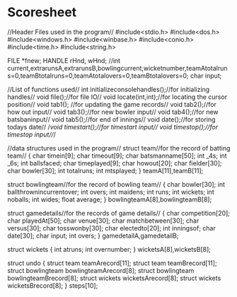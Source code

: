 # Scoresheet
//Header Files used in the program//
#include<stdio.h>
#include<dos.h>
#include<windows.h>
#include<winbase.h>
#include<conio.h>
#include<time.h>
#include<string.h>


FILE *fnew;
HANDLE rHnd, wHnd;
//int current,extrarunsA,extrarunsB,bowlingcurrent,wicketnumber,teamAtotalruns=0,teamBtotalruns=0,teamAtotalovers=0,teamBtotalovers=0;
char input;

//List of functions used//
int initializeconsolehandles();//for initializing handles//
void file();//for file IO//
void locate(int,int);//for locating the cursor position//
void tab1(); //for updating the game records//
void tab2();//for how out input//
void tab3();//for new bowler input//
void tab4();//for new batsbaninput//
void tab5();//for end of innings//
void date();//for storing todays date//
/*void timestart();//for  timestart input//
void timestop();//for timestop input//*/

//data structures used in the program//
struct team//for the record of batting team//
{
    char timein[9];
    char timeout[9];
    char batsmanname[50];
    int _4s;
    int _6s;
    int ballsfaced;
    char timeplayed[9];
    char howout[20];
    char fielder[30];
    char bowler[30];
    int totalruns;
    int mtsplayed;
} teamA[11],teamB[11];

struct bowlingteam//for the record of bowling team//
{
    char bowler[30];
    int ballthrownincurrentover;
    int overs;
    int maidens;
    int runs;
    int wickets;
    int noballs;
    int wides;
    float average;
} bowlingteamA[8],bowlingteamB[8];

struct gamedetails//for the records of game details//
{
    char competition[20];
    char playedAt[50];
    char venue[30];
    char matchbetween[30];
    char versus[30];
    char tosswonby[30];
    char electedto[20];
    int inningsof;
    char date[30];
    char input;
    int overs;
} gamedetailA,gamedetailB;

struct wickets
{
    int atruns;
    int overnumber;
} wicketsA[8],wicketsB[8];


struct undo
{
    struct team teamArecord[11];
    struct team teamBrecord[11];
    struct bowlingteam bowlingteamArecord[8];
    struct bowlingteam bowlingteamBrecord[8];
    struct wickets wicketsArecord[8];
    struct wickets wicketsBrecord[8];
} steps[10];
